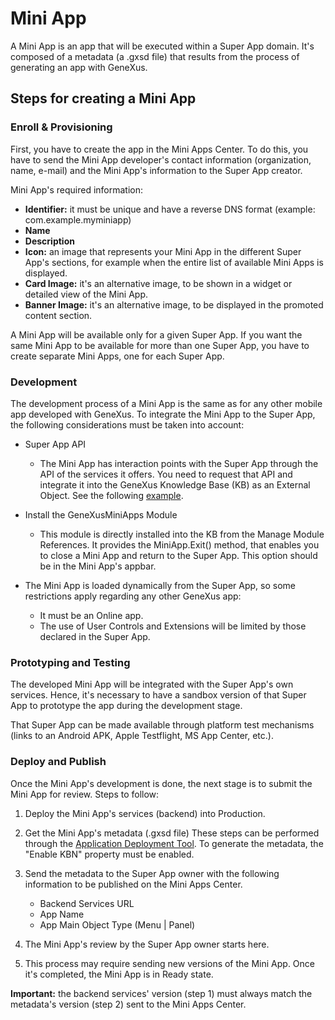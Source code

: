 # Mini App 

A Mini App is an app that will be executed within a Super App domain.
It's composed of a metadata (a .gxsd file) that results from the process of generating an app with GeneXus.

## Steps for creating a Mini App

### Enroll & Provisioning 

First, you have to create the app in the Mini Apps Center. To do this, you have to send the Mini App developer's contact information (organization, name, e-mail) and the Mini App's information to the Super App creator. 

Mini App's required information:

- **Identifier:** it must be unique and have a reverse DNS format (example: com.example.myminiapp)
- **Name** 
- **Description** 
- **Icon:** an image that represents your Mini App in the different Super App's sections, for example when the entire list of available Mini Apps is displayed.
- **Card Image:** it's an alternative image, to be shown in a widget or detailed view of the Mini App.
- **Banner Image:** it's an alternative image, to be displayed in the promoted content section.

A Mini App will be available only for a given Super App. If you want the same Mini App to be available for more than one Super App, you have to create separate Mini Apps, one for each Super App. 

### Development 

The development process of a Mini App is the same as for any other mobile app developed with GeneXus. 
To integrate the Mini App to the Super App, the following considerations must be taken into account:

- Super App API 
	- The Mini App has interaction points with the Super App through the API of the services it offers. You need to request that API and integrate it into the GeneXus Knowledge Base (KB) as an External Object. See the following [example](/Android/MiniAppCaller/README.md#interfaz-en-kb-genexus-external-object).

- Install the GeneXusMiniApps Module
	- This module is directly installed into the KB from the Manage Module References. It provides the MiniApp.Exit() method, that enables you to close a Mini App and return to the Super App. This option should be in the Mini App's appbar.

- The Mini App is loaded dynamically from the Super App, so some restrictions apply regarding any other GeneXus app:
	- It must be an Online app.
	- The use of User Controls and Extensions will be limited by those declared in the Super App. 
	
### Prototyping and Testing

The developed Mini App will be integrated with the Super App's own services. Hence, it's necessary to have a sandbox version of that Super App to prototype the app during the development stage.

That Super App can be made available through platform test mechanisms (links to an Android APK, Apple Testflight, MS App Center, etc.).

### Deploy and Publish

Once the Mini App's development is done, the next stage is to submit the Mini App for review.
Steps to follow:
 
 1. Deploy the Mini App's services (backend) into Production.
 2. Get the Mini App's metadata (.gxsd file)
 These steps can be performed through the [Application Deployment Tool](https://wiki.genexus.com/commwiki/servlet/wiki?32092,Toc%3AApplication+Deployment+tool). To generate the metadata, the "Enable KBN" property must be enabled.
 
 3. Send the metadata to the Super App owner with the following information to be published on the Mini Apps Center.
	- Backend Services URL 
	- App Name 
	- App Main Object Type (Menu | Panel)
4. The Mini App's review by the Super App owner starts here.
5. This process may require sending new versions of the Mini App. Once it's completed, the Mini App is in Ready state. 

**Important:** the backend services' version (step 1) must always match the metadata's version (step 2) sent to the Mini Apps Center.
